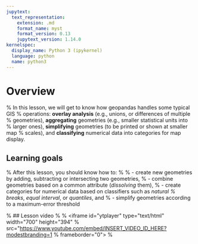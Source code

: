 ```yaml
---
jupytext:
  text_representation:
    extension: .md
    format_name: myst
    format_version: 0.13
    jupytext_version: 1.14.0
kernelspec:
  display_name: Python 3 (ipykernel)
  language: python
  name: python3
---
```


# Overview

% In this lesson, we will get to know how geopandas handles some typical GIS
% operations: **overlay analysis** (e.g., unions, or differences of multiple
% geometries), **aggregating** geometries (e.g., smaller statistical units into
% larger ones), **simplifying** geometries (to be printed or shown at smaller map
% scales), and **classifying** numerical data into categories for map display. 


## Learning goals

% After this lesson, you should know how to:
% 
% - create new geometries by adding, subtracting or intersecting two geometries,
% - combine geometries based on a common attribute (*dissolving* them),
% - create categories for numerical data based on classifiers such as *natural
%   breaks*, *equal interval*, or *quantiles*, and
% - simplify geometries according to a maximum-error threshold


% ## Lesson video
% 
% <iframe id="ytplayer" type="text/html" width="700" height="394"
%   src="https://www.youtube.com/embed/INSERT_VIDEO_ID_HERE?modestbranding=1
%   frameborder="0">
% </iframe>
